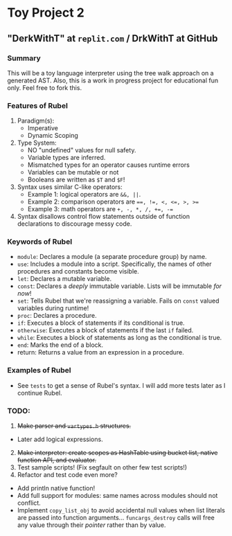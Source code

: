 # Toy Project 2
## "DerkWithT" at `replit.com` / DrkWithT at GitHub

### Summary
This will be a toy language interpreter using the tree walk approach on a generated AST. Also, this is a work in progress project for educational fun only. Feel free to fork this.

### Features of Rubel
 1. Paradigm(s):
    - Imperative
    - Dynamic Scoping
 2. Type System:
    - NO "undefined" values for null safety.
    - Variable types are inferred.
    - Mismatched types for an operator causes runtime errors
    - Variables can be mutable or not
    - Booleans are written as `$T` and `$F`!
 3. Syntax uses similar C-like operators:
    - Example 1: logical operators are `&&, ||`.
    - Example 2: comparison operators are `==, !=, <, <=, >, >=`
    - Example 3: math operators are `+, -, *, /, +=, -=`
 4. Syntax disallows control flow statements outside of function declarations to discourage messy code.

### Keywords of Rubel
 - `module`: Declares a module (a separate procedure group) by name.
 - `use`: Includes a module into a script. Specifically, the names of other procedures and constants become visible.
 - `let`: Declares a mutable variable.
 - `const`: Declares a _deeply_ immutable variable. Lists will be immutable _for now_!
 - `set`: Tells Rubel that we're reassigning a variable. Fails on `const` valued variables during runtime!
 - `proc`: Declares a procedure.
 - `if`: Executes a block of statements if its conditional is true.
 - `otherwise`: Executes a block of statements if the last `if` failed.
 - `while`: Executes a block of statements as long as the conditional is true.
 - `end`: Marks the end of a block.
 - return: Returns a value from an expression in a procedure.

### Examples of Rubel
 - See `tests` to get a sense of Rubel's syntax. I will add more tests later as I continue Rubel.

### TODO:
 1. ~~Make parser and `vartypes.h` structures.~~
   - Later add logical expressions.
 2. ~~Make interpreter: create scopes as HashTable using bucket list, native function API, and evaluator.~~
 3. Test sample scripts! (Fix segfault on other few test scripts!)
 4. Refactor and test code even more?
   - Add println native function!
   - Add full support for modules: same names across modules should not conflict.
   - Implement `copy_list_obj` to avoid accidental null values when list literals are passed into function arguments... `funcargs_destroy` calls will free any value through their _pointer_ rather than by value.
